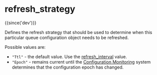 # refresh_strategy

{{since('dev')}}

Defines the refresh strategy that should be used to determine when
this particular queue configuration object needs to be refreshed.

Possible values are:

* `"Ttl"` - the default value. Use the [refresh_interval](refresh_interval.md) value.
* `"Epoch"` - remains current until the [Configuration
  Monitoring](../../configuration.md#configuration-monitoring) system
  determines that the configuration epoch has changed.

